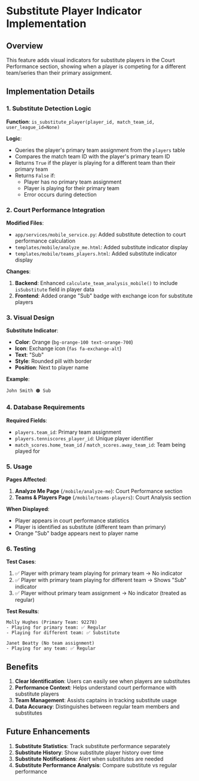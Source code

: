 # Substitute Player Indicator Implementation

## Overview

This feature adds visual indicators for substitute players in the Court Performance section, showing when a player is competing for a different team/series than their primary assignment.

## Implementation Details

### 1. Substitute Detection Logic

**Function**: `is_substitute_player(player_id, match_team_id, user_league_id=None)`

**Logic**:
- Queries the player's primary team assignment from the `players` table
- Compares the match team ID with the player's primary team ID
- Returns `True` if the player is playing for a different team than their primary team
- Returns `False` if:
  - Player has no primary team assignment
  - Player is playing for their primary team
  - Error occurs during detection

### 2. Court Performance Integration

**Modified Files**:
- `app/services/mobile_service.py`: Added substitute detection to court performance calculation
- `templates/mobile/analyze_me.html`: Added substitute indicator display
- `templates/mobile/teams_players.html`: Added substitute indicator display

**Changes**:
1. **Backend**: Enhanced `calculate_team_analysis_mobile()` to include `isSubstitute` field in player data
2. **Frontend**: Added orange "Sub" badge with exchange icon for substitute players

### 3. Visual Design

**Substitute Indicator**:
- **Color**: Orange (`bg-orange-100 text-orange-700`)
- **Icon**: Exchange icon (`fas fa-exchange-alt`)
- **Text**: "Sub"
- **Style**: Rounded pill with border
- **Position**: Next to player name

**Example**:
```
John Smith 🟠 Sub
```

### 4. Database Requirements

**Required Fields**:
- `players.team_id`: Primary team assignment
- `players.tenniscores_player_id`: Unique player identifier
- `match_scores.home_team_id` / `match_scores.away_team_id`: Team being played for

### 5. Usage

**Pages Affected**:
1. **Analyze Me Page** (`/mobile/analyze-me`): Court Performance section
2. **Teams & Players Page** (`/mobile/teams-players`): Court Analysis section

**When Displayed**:
- Player appears in court performance statistics
- Player is identified as substitute (different team than primary)
- Orange "Sub" badge appears next to player name

### 6. Testing

**Test Cases**:
1. ✅ Player with primary team playing for primary team → No indicator
2. ✅ Player with primary team playing for different team → Shows "Sub" indicator
3. ✅ Player without primary team assignment → No indicator (treated as regular)

**Test Results**:
```
Molly Hughes (Primary Team: 92278)
- Playing for primary team: ✅ Regular
- Playing for different team: ✅ Substitute

Janet Beatty (No team assignment)
- Playing for any team: ✅ Regular
```

## Benefits

1. **Clear Identification**: Users can easily see when players are substitutes
2. **Performance Context**: Helps understand court performance with substitute players
3. **Team Management**: Assists captains in tracking substitute usage
4. **Data Accuracy**: Distinguishes between regular team members and substitutes

## Future Enhancements

1. **Substitute Statistics**: Track substitute performance separately
2. **Substitute History**: Show substitute player history over time
3. **Substitute Notifications**: Alert when substitutes are needed
4. **Substitute Performance Analysis**: Compare substitute vs regular performance 